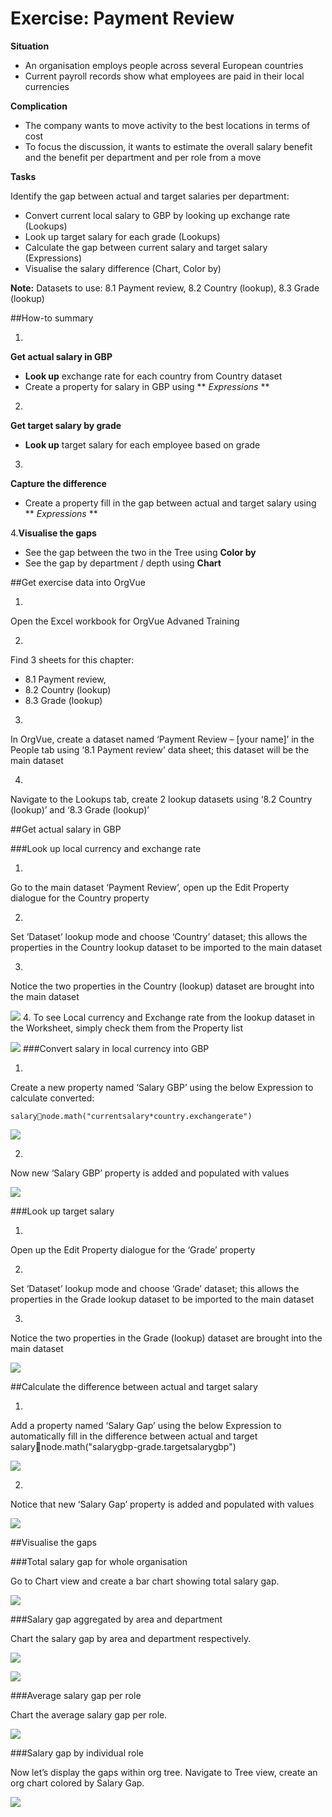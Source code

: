 # Exercise: Payment Review

**Situation**

* An organisation employs people across several European countries
* Current payroll records show what employees are paid in their local currencies

**Complication**

* The company wants to move activity to the best locations in terms of cost
* To focus the discussion, it wants to estimate the overall salary benefit and the benefit per department and per role from a move

**Tasks**

Identify the gap between actual and target salaries per department:

* Convert current local salary to GBP by looking up exchange rate (Lookups)
* Look up target salary for each grade (Lookups)
* Calculate the gap between current salary and target salary (Expressions)
* Visualise the salary difference (Chart, Color by)

**Note:** Datasets to use: 8.1 Payment review, 8.2 Country (lookup), 8.3 Grade (lookup)

##How-to summary

1.
**Get actual salary in GBP**
  
  * **Look up** exchange rate for each country from Country dataset  
  * Create a property for salary in GBP using ** *Expressions* ** 
  
2.
**Get target salary by grade**

 * **Look up** target salary for each employee based on grade

3.
**Capture the difference**

* Create a property fill in the gap between actual and target salary using ** *Expressions* **

4.**Visualise the gaps**

* See the gap between the two in the Tree using **Color by**
* See the gap by department / depth using **Chart**
  
##Get exercise data into OrgVue 

1.
Open the Excel workbook for OrgVue Advaned Training

2.
Find 3 sheets for this chapter:

  * 8.1 Payment review,
  * 8.2 Country (lookup)
  * 8.3 Grade (lookup)

3.
In OrgVue, create a dataset named ‘Payment Review – [your name]’ in the People tab using ‘8.1 Payment review’ data sheet; this dataset will be the main dataset

4.
Navigate to the Lookups tab, create 2 lookup datasets using ‘8.2 Country (lookup)’ and ‘8.3 Grade (lookup)’

##Get actual salary in GBP

###Look up local currency and exchange rate

1.
Go to the main dataset ‘Payment Review’, open up the Edit Property dialogue for the Country property

2.
Set ‘Dataset’ lookup mode and choose ‘Country’ dataset; this allows the properties in the Country lookup dataset to be imported to the main dataset

3.
Notice the two properties in the Country (lookup) dataset are brought into the main dataset

![](A2-011.lookupcurrency.png)
4.
To see Local currency and Exchange rate from the lookup dataset in the Worksheet, simply check them from the Property list

![](A2-012.lookupcurrency2.png)
###Convert salary in local currency into GBP

1.
Create a new property named ‘Salary GBP’ using the below Expression to calculate converted:

`salarynode.math("currentsalary*country.exchangerate")`

![](A2-013.localcurrencycode.png)

2.
Now new ‘Salary GBP’ property is added and populated with values

![](A2-014.salaryGDP.png)


###Look up target salary 

1.
Open up the Edit Property dialogue for the ‘Grade’ property

2.
Set ‘Dataset’ lookup mode and choose ‘Grade’ dataset; this allows the properties in the Grade lookup dataset to be imported to the main dataset

3.
Notice the two properties in the Grade (lookup) dataset are brought into the main dataset

![](A2-015.targetsalary.png)

##Calculate the difference between actual and target salary

1.
Add a property named ‘Salary Gap’ using the below Expression to automatically fill in the difference between actual and target salarynode.math("salarygbp-grade.targetsalarygbp")

![](A2-016.salarygapcode.png)

2.
Notice that new ‘Salary Gap’ property is added and populated with values

![](A2-017.salarygaptable.png)

##Visualise the gaps 

###Total salary gap for whole organisation

Go to Chart view and create a bar chart showing total salary gap.  

![](A2-018.salarygapbarchart.png)

###Salary gap aggregated by area and department

Chart the salary gap by area and department respectively.

![](A2-019.salarygaparea.png)

![](A2-020.salarygapdepartment.png)

###Average salary gap per role

Chart the average salary gap per role.


![](A2-021.averagesalarygapbyrole.png)

###Salary gap by individual role

Now let’s display the gaps within org tree. Navigate to Tree view, create an org chart colored by Salary Gap.

![](A2-021.salarygapindividualrole.png)